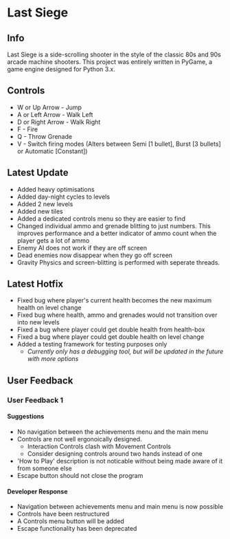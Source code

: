 # Last Siege

## Info
Last Siege is a side-scrolling shooter in the style of the classic 80s and 90s arcade machine shooters. This project was entirely written in PyGame, a game engine designed for Python 3.x.

## Controls
- W or Up Arrow - Jump
- A or Left Arrow - Walk Left
- D or Right Arrow - Walk Right
- F - Fire
- Q - Throw Grenade
- V - Switch firing modes (Alters between Semi [1 bullet], Burst [3 bullets] or Automatic [Constant])

## Latest Update
- Added heavy optimisations
- Added day-night cycles to levels
- Added 2 new levels
- Added new tiles
- Added a dedicated controls menu so they are easier to find
- Changed individual ammo and grenade blitting to just numbers. This improves performance and a better indicator of ammo count when the player gets a lot of ammo
- Enemy AI does not work if they are off screen
- Dead enemies now disappear when they go off screen
- Gravity Physics and screen-blitting is performed with seperate threads.

## Latest Hotfix
- Fixed bug where player's current health becomes the new maximum health on level change
- Fixed bug where health, ammo and grenades would not transition over into new levels
- Fixed a bug where player could get double health from health-box
- Fixed a bug where player could get double health on level change
- Added a testing framework for testing purposes only
    - _Currently only has a debugging tool, but will be updated in the future with more options_

## User Feedback
### User Feedback 1
#### Suggestions
* No navigation between the achievements menu and the main menu
* Controls are not well ergonoically designed.
    * Interaction Controls clash with Movement Controls
    * Consider designing controls around two hands instead of one
* 'How to Play' description is not noticable without being made aware of it from someone else
* Escape button should not close the program
#### Developer Response
* Navigation between achievements menu and main menu is now possible
* Controls have been restructured
* A Controls menu button will be added
* Escape functionality has been deprecated

